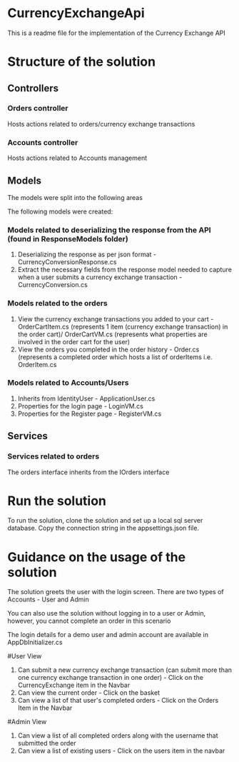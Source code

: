# CurrencyExchangeApi

This is a readme file for the implementation of the Currency Exchange API

# Structure of the solution
## Controllers
### Orders controller
Hosts actions related to orders/currency exchange transactions
### Accounts controller
Hosts actions related to Accounts management

## Models
The models were split into the following areas 

The following models were created:

### Models related to deserializing the response from the API (found in ResponseModels folder)
1. Deserializing the response as per json format - CurrencyConversionResponse.cs
2. Extract the necessary fields from the response model needed to capture when a user submits a currency exchange transaction - CurrencyConversion.cs

### Models related to the orders
1. View the currency exchange transactions you added to your cart - OrderCartItem.cs (represents 1 item (currency exchange transaction) in the order cart)/ OrderCartVM.cs (represents what properties are involved in the order cart for the user)
2. View the orders you completed in the order history - Order.cs (represents a completed order which hosts a list of orderItems i.e. OrderItem.cs

### Models related to Accounts/Users
1. Inherits from IdentityUser - ApplicationUser.cs
2. Properties for the login page - LoginVM.cs
3. Properties for the Register page - RegisterVM.cs

## Services
### Services related to orders
The orders interface inherits from the IOrders interface

# Run the solution
To run the solution, clone the solution and set up a local sql server database. Copy the connection string in the appsettings.json file. 

# Guidance on the usage of the solution
The solution greets the user with the login screen. There are two types of Accounts - User and Admin

You can also use the solution without logging in to a user or Admin, however, you cannot complete an order in this scenario

The login details for a demo user and admin account are available in AppDbInitializer.cs

#User View
1. Can submit a new currency exchange transaction (can submit more than one currency exchange transaction in one order) - Click on the CurrencyExchange item in the Navbar
2. Can view the current order - Click on the basket
3. Can view a list of that user's completed orders - Click on the Orders Item in the Navbar

#Admin View
1. Can view a list of all completed orders along with the username that submitted the order
2. Can view a list of existing users - Click on the users item in the navbar









